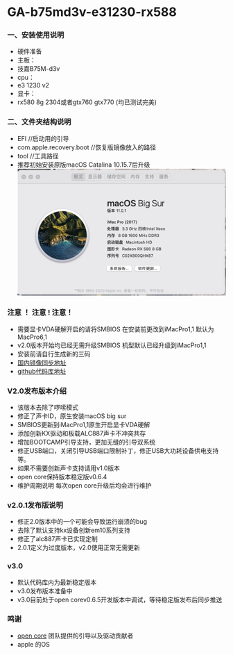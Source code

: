 GA-b75md3v-e31230-rx588
=======================


###  一、安装使用说明 ###

- 硬件准备
- 主板：
- 技嘉B75M-d3v
- cpu：
- e3 1230 v2
- 显卡：
- rx580 8g 2304或者gtx760 gtx770 (均已测试完美)

### 二、文件夹结构说明 ###

- EFI //启动用的引导
- com.apple.recovery.boot //恢复版镜像放入的路径
- tool //工具路径
- 推荐初始安装原版macOS Catalina 10.15.7后升级 
![image](/macOS%20Big%20Sur.png)

### 注意 ！ 注意 ! 注意！ ###

- 需要显卡VDA硬解开启的请将SMBIOS 在安装前更改到iMacPro1,1 默认为MacPro6,1
- v2.0版本开始均已经无需升级SMBIOS 机型默认已经升级到iMacPro1,1
- 安装前请自行生成新的三码
- [国内镜像同步地址](https://gitee.com/yaming-network/opencore-ga-b75m-d3v-E31230V2--RX580-2304sp)
- [github代码库地址](https://github.com/wy414012/opencore-ga-b75m-d3v)

### V2.0发布版本介绍 ###
- 该版本去除了啰嗦模式
- 修正了声卡ID，原生安装macOS big sur 
- SMBIOS更新到iMacPro1,1原生开启显卡VDA硬解
- 添加创新KX驱动和板载ALC887声卡不冲突共存
- 增加BOOTCAMP引导支持，更加无缝的引导双系统
- 修正USB端口，关闭引导USB端口限制补丁，修正USB大功耗设备供电支持等。
- 如果不需要创新声卡支持请用v1.0版本
- open core保持版本稳定版v0.6.4
- 维护周期说明 每次open core升级后均会进行维护
### v2.0.1发布版说明 ###
- 修正2.0版本中的一个可能会导致运行崩溃的bug
- 去除了默认支持kx设备创新em10系列支持
- 修正了alc887声卡已实现定制
- 2.0.1定义为过度版本，v2.0使用正常无需更新
### v3.0 ###
- 默认代码库内为最新稳定版本
- v3.0发布版本准备中
- v3.0目前处于open corev0.6.5开发版本中调试，等待稳定版发布后同步推送
### 鸣谢 ###
- [open core](https://github.com/acidanthera/OpenCorePkg) 团队提供的引导以及驱动贡献者
- apple 的OS


 
  
  
  
